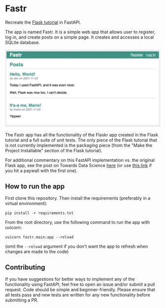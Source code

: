 # Fastr

Recreate the [Flask tutorial](https://flask.palletsprojects.com/en/2.0.x/tutorial/index.html) in FastAPI.

The app is named Fastr.
It is a simple web app that allows user to register, log in, and create posts on a simple page.
It creates and accesses a local SQLite database.

![Example homepage for Fastr app](img/fastr_homepage.png?raw=true)

The Fastr app has all the functionality of the Flaskr app created in the Flask tutorial and a full suite of unit tests.
The only piece of the Flask tutorial that is not currently implemented is the packaging piece (from the "Make the Project Installable" section of the Flask tutorial).

For additional commentary on this FastAPI implementation vs. the original Flask app, see the post on Towards Data Science [here](https://towardsdatascience.com/using-fastapi-to-recreate-the-flask-tutorial-ee19ab135eed) (or use [this link](https://medium.com/@djcunningham0/ee19ab135eed?source=friends_link&sk=eb20704515eeca89b601b67043e75008) if you hit a paywall with the first one).

## How to run the app

First clone this repository.
Then install the requirements (preferably in a virtual environment):
```
pip install -r requirements.txt
```

From the root directory, use the following command to run the app with uvicorn:
```
uvicorn fastr.main:app --reload
```

(omit the `--reload` argument if you don't want the app to refresh when changes are made to the code)

## Contributing

If you have suggestions for better ways to implement any of the functionality using FastAPI, feel free to open an issue and/or submit a pull request.
Code should be simple and beginner-friendly.
Please ensure that all tests pass and new tests are written for any new functionality before submitting a PR.
